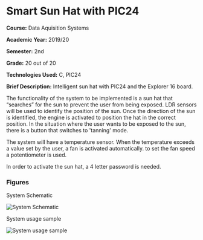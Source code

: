 # Smart Sun Hat with PIC24

**Course:** Data Aquisition Systems

**Academic Year:** 2019/20

**Semester:** 2nd

**Grade:** 20 out of 20

**Technologies Used:** C, PIC24

**Brief Description:** Intelligent sun hat with PIC24 and the Explorer 16 board.

The functionality of the system to be implemented is a sun hat that “searches” for the sun to prevent the user from being exposed. LDR sensors will be used to identify the position of the sun. Once the direction of the sun is identified, the engine is activated to position the hat in the correct position. In the situation where the user wants to be exposed to the sun, there is a button that switches to 'tanning' mode.

The system will have a temperature sensor. When the temperature exceeds a value set by the user, a fan is activated automatically. to set the fan speed a potentiometer is used.

In order to activate the sun hat, a 4 letter password is needed.

### Figures

System Schematic

![System Schematic](https://github.com/PedroPPereira/Smart-Sun-Hat-With-PIC24/assets/46992334/1771f49a-5acd-4724-b773-f84e2d24aec0)

System usage sample

![System usage sample](https://github.com/PedroPPereira/Smart-Sun-Hat-With-PIC24/assets/46992334/a006f01b-0474-465c-81f1-f8dccd8e33e3)
